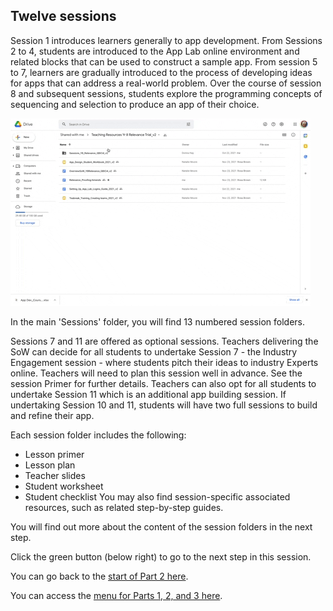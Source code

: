 ## Twelve sessions
Session 1 introduces learners generally to app development. From Sessions 2 to 4, students are introduced to the App Lab online environment and related blocks that can be used to construct a sample app. From session 5 to 7, learners are gradually introduced to the process of developing ideas for apps that can address a real-world problem. Over the course of session 8 and  subsequent sessions, students explore the programming concepts of sequencing and selection to produce an app of their choice.

![Lesson Folders on screen and rest cursor on each folder](images/relevance-LessonFolderAccess.gif)

In the main 'Sessions' folder, you will find 13 numbered session folders. 

Sessions 7 and 11 are offered as optional sessions. Teachers delivering the SoW can decide for all students to undertake Session 7 - the Industry Engagement session - where students pitch their ideas to industry Experts online. Teachers will need to plan this session well in advance. See the session Primer for further details. Teachers can also opt for all students to undertake Session 11 which is an additional app building session. If undertaking Session 10 and 11, students will have two full sessions to build and refine their app.

Each session folder includes the following:
+ Lesson primer
+ Lesson plan
+ Teacher slides
+ Student worksheet
+ Student checklist 
You may also find session-specific associated resources, such as related step-by-step guides.

You will find out more about the content of the session folders in the next step.

Click the green button (below right) to go to the next step in this session.

You can go back to the [start of Part 2 here](https://projects.raspberrypi.org/en/projects/Year8-RelevanceTraining-Part2-GBICi4).

You can access the [menu for Parts 1, 2, and 3 here](https://projects.raspberrypi.org/en/pathways/year8-relevancetraining-gbici4).
